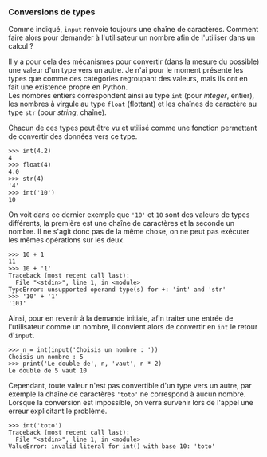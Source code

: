 ### Conversions de types

Comme indiqué, `input` renvoie toujours une chaîne de caractères.
Comment faire alors pour demander à l'utilisateur un nombre afin de l'utiliser dans un calcul ?

Il y a pour cela des mécanismes pour convertir (dans la mesure du possible) une valeur d'un type vers un autre.
Je n'ai pour le moment présenté les types que comme des catégories regroupant des valeurs, mais ils ont en fait une existence propre en Python.  
Les nombres entiers correspondent ainsi au type `int` (pour _integer_, entier), les nombres à virgule au type `float` (flottant) et les chaînes de caractère au type `str` (pour _string_, chaîne).

Chacun de ces types peut être vu et utilisé comme une fonction permettant de convertir des données vers ce type.

```pycon
>>> int(4.2)
4
>>> float(4)
4.0
>>> str(4)
'4'
>>> int('10')
10
```

On voit dans ce dernier exemple que `'10'` et `10` sont des valeurs de types différents, la première est une chaîne de caractères et la seconde un nombre.
Il ne s'agit donc pas de la même chose, on ne peut pas exécuter les mêmes opérations sur les deux.

```pycon
>>> 10 + 1
11
>>> 10 + '1'
Traceback (most recent call last):
  File "<stdin>", line 1, in <module>
TypeError: unsupported operand type(s) for +: 'int' and 'str'
>>> '10' + '1'
'101'
```

Ainsi, pour en revenir à la demande initiale, afin traiter une entrée de l'utilisateur comme un nombre, il convient alors de convertir en `int` le retour d'`input`.

```pycon
>>> n = int(input('Choisis un nombre : '))
Choisis un nombre : 5
>>> print('Le double de', n, 'vaut', n * 2)
Le double de 5 vaut 10
```

Cependant, toute valeur n'est pas convertible d'un type vers un autre, par exemple la chaîne de caractères `'toto'` ne correspond à aucun nombre.
Lorsque la conversion est impossible, on verra survenir lors de l'appel une erreur explicitant le problème.

```pycon
>>> int('toto')
Traceback (most recent call last):
  File "<stdin>", line 1, in <module>
ValueError: invalid literal for int() with base 10: 'toto'
```
